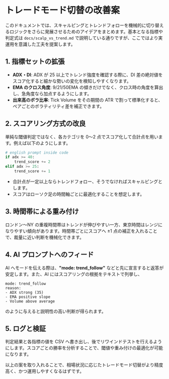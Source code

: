 # トレードモード切替の改善案

このドキュメントでは、スキャルピングとトレンドフォローを機械的に切り替えるロジックをさらに発展させるためのアイデアをまとめます。基本となる指標や判定式は `docs/scalp_vs_trend.md` で説明している通りですが、ここではより実運用を意識した工夫を提案します。

## 1. 指標セットの拡張
- **ADX・DI**: ADX が 25 以上でトレンド強度を確認する際に、DI 差の絶対値をスコア化すると細かな勢いの変化を検知しやすくなります。
- **EMA のクロス角度**: 9/21/50EMA の傾きだけでなく、クロス時の角度を算出し、急角度なら加点するようにします。
- **出来高のボラ比率**: Tick Volume をその期間の ATR で割って標準化すると、ペアごとのボラティリティ差を補正できます。

## 2. スコアリング方式の改良
単純な閾値判定ではなく、各カテゴリを 0〜2 点でスコア化して合計点を用います。例えば以下のようにします。

```python
# english prompt inside code
if adx >= 40:
    trend_score += 2
elif adx >= 25:
    trend_score += 1
```

- 合計点が一定以上ならトレンドフォロー、そうでなければスキャルピングとします。
- スコアはローソク足の時間軸ごとに最適化することを想定します。

## 3. 時間帯による重み付け
ロンドン～NY の重複時間帯はトレンドが伸びやすい一方、東京時間はレンジになりやすい傾向があります。時間帯ごとにスコアへ ±1 点の補正を入れることで、裁量に近い判断を機械化できます。

## 4. AI プロンプトへのフィード
AI へモードを伝える際は、**"mode: trend_follow"** などと先に宣言すると返答が安定します。また、AI にはスコアリングの根拠をテキストで列挙し、

```
mode: trend_follow
reason:
- ADX strong (35)
- EMA positive slope
- Volume above average
```

のように与えると説明性の高い判断が得られます。

## 5. ログと検証
判定結果と各指標の値を CSV へ書き出し、後でリワインドテストを行えるようにします。スコアごとの勝率を分析することで、閾値や重み付けの最適化が可能になります。

以上の案を取り入れることで、相場状況に応じたトレードモード切替がより精度高く、かつ運用しやすくなるはずです。
